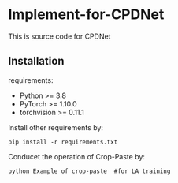 # Implement-for-CPDNet
This is source code for CPDNet
## Installation

requirements:

- Python >= 3.8
- PyTorch >= 1.10.0
- torchvision >= 0.11.1

Install other requirements by:
```
pip install -r requirements.txt
```
Conducet the operation of Crop-Paste by:
```
python Example of crop-paste  #for LA training
```
